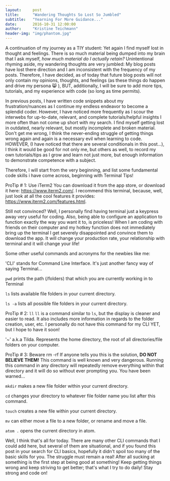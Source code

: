 ```yaml
---
layout:     post
title:      "Wandering Thoughts So Lost So Jumbled"
subtitle:   "Yearning For More Guidance..."
date:       2016-10-31 12:00:00
author:     "Kristine Teichmann"
header-img: "img/phantom.jpg"
---
```


A continuation of my journey as a TIY student: Yet again I find myself lost in thought and feelings. There is so much material being dumped into my brain that I ask myself, *how much material do I actually retain?* Unintentional rhyming aside, my wandering thoughts are very jumbled: My blog posts have lost there direction and I am inconsistent with the frequency of my posts. Therefore, I have decided, as of today that future blog posts will not only contain my opinions, thoughts, and feelings (as these things do happen and drive my persona 😸 ), BUT, additionally, I will be sure to add more tips, tutorials, and my experience with code (so long as time permits).

In previous posts, I have written code snippets about my frustration/nuances as I continue my endless endeavor to become a splendid coder. However, I have noticed more frequently as I scour the interwebs for up-to-date, relevant, and complete tutorials/helpful insights I more often than not come up short with my search. I find myself getting lost in outdated, nearly relevant, but mostly incomplete and broken material. Don't get me wrong, I think the never-ending struggle of getting things wrong again and again is a necessary evil when learning to code. HOWEVER, (I have noticed that there are several conditionals in this post...), I think it would be good for not only me, but others as well, to record my own tutorials/tips as I grow and learn not just more, but enough information to demonstrate competence with a subject.

Therefore, I will start from the very beginning, and list some fundamental code skills i have come across, beginning with Terminal Tips!

ProTip # 1: Use iTerm2
You can download it from the app store, or download it here: https://www.iterm2.com/. I recommend this terminal, because, well, just look at all the cool features it provides: https://www.iterm2.com/features.html.

Still not convinced? Well, I personally find having terminal just a keypress away very useful for coding. Also, being able to configure an application to function exactly the way you want it to, is priceless! When I am coding with friends on their computer and my hotkey function does not immediately bring up the terminal I get severely disappointed and convince them to download the app. It will change your production rate, your relationship with terminal and it will change your life!

Some other useful commands and acronyms for the newbies like me:

'CLI' stands for Command Line Interface. It's just another fancy way of saying Terminal...

`pwd` prints the path (/folders) that which you are currently working in to Terminal

`ls` lists available file folders in your current directory.

`ls -a` lists all possible file folders in your current directory.

ProTip # 2: `ll`
`ll` is a command similar to `ls`, but the display is cleaner and easier to read. It also includes more information in regards to the folder creation, user, etc. I personally do not have this command for my CLI YET, but I hope to have it soon!

'~' a.k.a Tilda. Represents the home directory, the root of all directories/file folders on your computer.

ProTip # 3: Beware rm -rf
If anyone tells you this is the solution, **DO NOT BELIEVE THEM!** This command is well known and very dangerous. Running this command in any directory will repeatedly remove everything within that directory and it will do so without ever prompting you. You have been warned...

`mkdir` makes a new file folder within your current directory.

`cd` changes your directory to whatever file folder name you list after this command.

`touch` creates a new file within your current directory.

`mv` can either move a file to a new folder, or rename and move a file.

`atom .` opens the current directory in atom.

Well, I think that's all for today. There are many other CLI commands that I could add here, but several of them are situational, and if you found this post in your search for CLI basics, hopefully it didn't spoil too many of the basic skills for you. The struggle must remain a real!  After all sucking at something is the first step at being good at something! Keep getting things wrong and keep striving to get better; that's what I try to do daily! Stay strong and code on!
